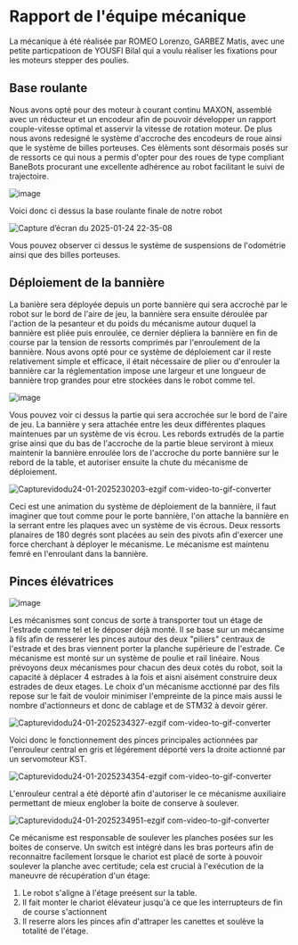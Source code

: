 # Rapport de l'équipe mécanique

La mécanique à été réalisée par ROMEO Lorenzo, GARBEZ Matis, avec une petite particpatioon de YOUSFI Bilal qui a voulu réaliser les fixations pour les moteurs stepper des poulies.

## Base roulante

  Nous avons opté pour des moteur à courant continu MAXON, assemblé avec un réducteur et un encodeur afin de pouvoir développer un rapport couple-vitesse optimal et asservir la vitesse de rotation moteur.
  De plus nous avons redesigné le système d'accroche des encodeurs de roue ainsi que le système de billes porteuses. Ces èlèments sont désormais posés sur de ressorts ce qui nous a permis d'opter pour des roues de type compliant BaneBots procurant une excellente adhérence au robot facilitant le suivi de trajectoire.

![image](https://github.com/user-attachments/assets/215828df-55af-4cb2-b604-4adb616b72f2)
  
Voici donc ci dessus la base roulante finale de notre robot

![Capture d’écran du 2025-01-24 22-35-08](https://github.com/user-attachments/assets/35084065-b79e-4923-bfae-4ddd7a8b2774)

Vous pouvez observer ci dessus le système de suspensions de l'odométrie ainsi que des billes porteuses.

## Déploiement de la bannière

  La banière sera déployée depuis un porte bannière qui sera accroché par le robot sur le bord de l'aire de jeu, la bannière sera ensuite déroulée par l'action de la pesanteur et du poids du mécanisme autour duquel la bannière est pliée puis enroulée, ce dernier dépliera la bannière en fin de course par la tension de ressorts comprimés par l'enroulement de la bannière.
  Nous avons opté pour ce système de déploiement car il reste relativement simple et efficace, il était nécessaire de plier ou d'enrouler la bannière car la réglementation impose une largeur et une longueur de bannière trop grandes pour etre stockées dans le robot comme tel.

![image](https://github.com/user-attachments/assets/7d14aec5-ddd7-40d0-9cb9-9021474d7b22)

Vous pouvez voir ci dessus la partie qui sera accrochée sur le bord de l'aire de jeu. La bannière y sera attachée entre les deux différentes plaques maintenues par un système de vis écrou. Les rebords extrudés de la partie grise ainsi que du bas de l'accroche de la partie bleue serviront à mieux maintenir la bannière enroulée lors de l'accroche du porte bannière sur le rebord de la table, et autoriser ensuite la chute du mécanisme de déploiement.

![Capturevidodu24-01-2025230203-ezgif com-video-to-gif-converter](https://github.com/user-attachments/assets/7a24c7ee-1fc4-43a6-92a6-2346f90275c3)

Ceci est une animation du système de déploiement de la bannière, il faut imaginer que tout comme pour le porte bannière, l'on attache la bannière en la serrant entre les plaques avec un système de vis écrous. Deux ressorts planaires de 180 degrés sont placées au sein des pivots afin d'exercer une force cherchant à déployer le mécanisme. Le mécanisme est maintenu femré en l'enroulant dans la bannière.

## Pinces élévatrices

![image](https://github.com/user-attachments/assets/1db8e8d8-f833-4263-b094-adb31e3e23de)

  Les mécanismes sont concus de sorte à transporter tout un étage de l'estrade comme tel et le déposer déjà monté. Il se base sur un mécansime à fils afin de resserer les pinces autour des deux "piliers" centraux de l'estrade et des bras viennent porter la planche supérieure de l'estrade. Ce mécanisme est monté sur un système de poulie et rail linéaire. Nous prévoyons deux mécanismes pour chacun des deux cotés du robot, soit la capacité à déplacer 4 estrades à la fois et aisni aisément construire deux estrades de deux etages.
Le choix d'un mécanisme acctionné par des fils repose sur le fait de vouloir minimiser l'empreinte de la pince mais aussi le nombre d'actionneurs et donc de cablage et de STM32 à devoir gérer.

![Capturevidodu24-01-2025234327-ezgif com-video-to-gif-converter](https://github.com/user-attachments/assets/f864907f-14ca-48cb-84fd-f37cff8e279c)

Voici donc le fonctionnement des pinces principales actionnées par l'enrouleur central en gris et légérement déporté vers la droite actionné par un servomoteur KST.

![Capturevidodu24-01-2025234354-ezgif com-video-to-gif-converter](https://github.com/user-attachments/assets/c4e8f96a-34e9-41d9-8fe1-ef323870e8e1)

L'enrouleur central a été déporté afin d'autoriser le ce mécanisme auxiliaire permettant de mieux englober la boite de conserve à soulever.

![Capturevidodu24-01-2025234951-ezgif com-video-to-gif-converter](https://github.com/user-attachments/assets/324428de-3780-4965-b9b9-f4a586f2f41e)

Ce mécanisme est responsable de soulever les planches posées sur les boites de conserve. Un switch est intégré dans les bras porteurs afin de reconnaitre facilement lorsque le chariot est placé de sorte à pouvoir soulever la planche avec certitude; cela est crucial à l'exécution de la maneuvre de récupération d'un étage:

1. Le robot s'aligne à l'étage preésent sur la table.
2. Il fait monter le chariot élévateur jusqu'à ce que les interrupteurs de fin de course s'actionnent
3. Il reserre alors les pinces afin d'attraper les canettes et soulève la totalité de l'étage.

